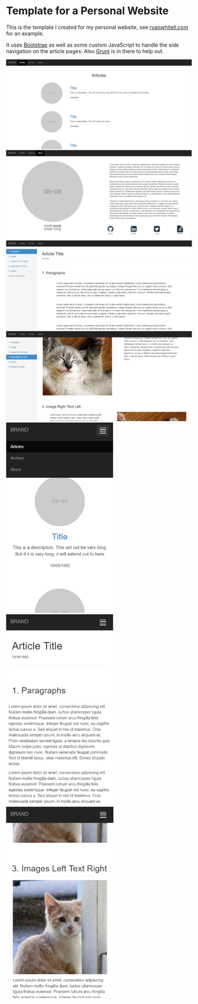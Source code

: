 # Template for a Personal Website
This is the template I created for my personal website, see [ryanwhitell.com](http://www.ryanwhitell.com) for an example.

It uses [Bootstrap](http://getbootstrap.com/) as well as some custom JavaScript to handle the side navigation on the article pages. Also [Grunt](https://gruntjs.com/) is in there to help out.

<img src="Home.png" alt="Home"/>
<img src="About.png" alt="About"/>
<img src="ArticleParagraph.png" alt="Article One"/>
<img src="ArticlePic.png" alt="Article Two"/>
<img src="HomeM.png" alt="Home on Mobile" width="291"/><img src="ArticleParagraphM.png" alt="Article One on Mobile" width="291"/><img src="ArticlePicM.png" alt="Article Two on Mobile" width="291"/>